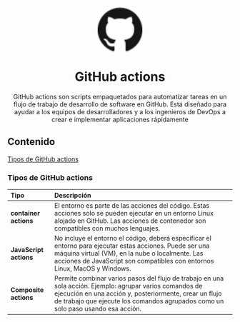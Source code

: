 <p align='center'><img src='/logo-github.svg' align='center' height='100'></p>

<h1 align='center'> GitHub actions </h1>

<p align='center'>GitHub actions son scripts empaquetados para automatizar tareas en un flujo de trabajo de desarrollo de software en GitHub. Está diseñado para ayudar a los equipos de desarrolladores y a los ingenieros de DevOps a crear e implementar aplicaciones rápidamente</p>

## Contenido
[Tipos de GitHub actions](#tipos-de-github-actions)

### Tipos de GitHub actions

| Tipo                   | Descripción |
| :--------------------- | :---------- |
| **container actions**  | El entorno es parte de las acciones del código. Estas acciones solo se pueden ejecutar en un entorno Linux alojado en GitHub. Las acciones de contenedor son compatibles con muchos lenguajes. |
| **JavaScript actions** | No incluye el entorno el código, deberá especificar el entorno para ejecutar estas acciones. Puede ser una máquina virtual (VM), en la nube o localmente. Las acciones de JavaScript son compatibles con entornos Linux, MacOS y Windows. |
| **Composite actions**  | Permite combinar varios pasos del flujo de trabajo en una sola acción. Ejemplo: agrupar varios comandos de ejecución en una acción y, posteriormente, crear un flujo de trabajo que ejecute los comandos agrupados como un solo paso usando esa acción. |

